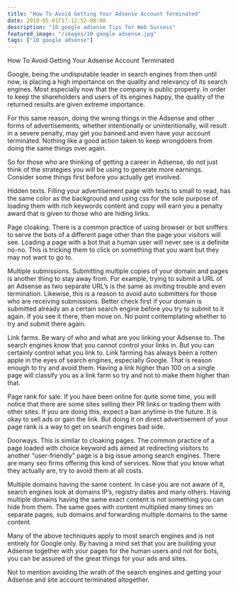 ```yaml
---
title: "How To Avoid Getting Your Adsense Account Terminated"
date: 2019-05-01T17:12:52-08:00
description: "10 google adsense Tips for Web Success"
featured_image: "/images/10 google adsense.jpg"
tags: ["10 google adsense"]
---
```


How To Avoid Getting Your Adsense Account Terminated 

Google, being the undisputable leader in search engines from then until now, is placing a high importance on the quality and relevancy of its search engines. Most especially now that the company is public property. In order to keep the shareholders and users of its engines happy, the quality of the returned results are given extreme importance. 

For this same reason, doing the wrong things in the Adsense and other forms of advertisements, whether intentionally or unintentionally, will result in a severe penalty, may get you banned and even have your account terminated. Nothing like a good action taken to keep wrongdoers from doing the same things over again.

So for those who are thinking of getting a career in Adsense, do not just think of the strategies you will be using to generate more earnings. Consider some things first before you actually get involved. 

Hidden texts. Filling your advertisement page with texts to small to read, has the same color as the background and using css for the sole purpose of loading them with rich keywords content and copy will earn you a penalty award that is given to those who are hiding links. 

Page cloaking. There is a common practice of using browser or bot sniffers to serve the bots of a different page other than the page your visitors will see. Loading a page with a bot that a human user will never see is a definite no-no. This is tricking them to click on something that you want but they may not want to go to.

Multiple submissions. Submitting multiple copies of your domain and pages is another thing to stay away from. For example, trying to submit a URL of an Adsense as two separate URL’s is the same as inviting trouble and even termination. Likewise, this is a reason to avoid auto submitters for those who are receiving submissions. Better check first if your domain is submitted already an a certain search engine before you try to submit to it again. If you see it there, then move on. No point contemplating whether to try and submit there again.

Link farms. Be wary of who and what are you linking your Adsense to. The search engines know that you cannot control your links in. But you can certainly control what you link to. Link farming has always been a rotten apple in the eyes of search engines, especially Google. That is reason enough to try and avoid them. Having a link higher than 100 on a single page will classify you as a link farm so try and not to make them higher than that.

Page rank for sale. If you have been online for quite some time, you will notice that there are some sites selling their PR links or trading them with other sites. If you are doing this, expect a ban anytime in the future. It is okay to sell ads or gain the link. But doing it on direct advertisement of your page rank is a way to get on search engines bad side.

Doorways. This is similar to cloaking pages. The common practice of a page loaded with choice keyword ads aimed at redirecting visitors to another “user-friendly” page is a big issue among search engines. There are many seo firms offering this kind of services. Now that you know what they actually are, try to avoid them at all costs.

Multiple domains having the same content. In case you are not aware of it, search engines look at domains IP’s, registry dates and many others. Having multiple domains having the same exact content is not something you can hide from them. The same goes with content multiplied many times on separate pages, sub domains and forwarding multiple domains to the same content.

Many of the above techniques apply to most search engines and is not entirely for Google only. By having a mind set that you are building your Adsense together with your pages for the human users and not for bots, you can be assured of the great things for your ads and sites. 

Not to mention avoiding the wrath of the search engines and getting your Adsense and site account terminated altogether.

